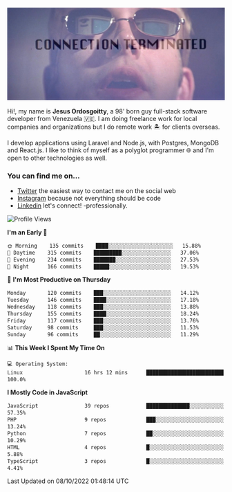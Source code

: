 ![hackers movie reference](./disconnected.jpg)

Hi!, my name is **Jesus Ordosgoitty**, a 98' born guy full-stack software developer from Venezuela 🇻🇪. I am doing freelance work for local companies and organizations but I do remote work 🏝️ for clients overseas. 

I develop applications using Laravel and Node.js, with Postgres, MongoDB and React.js. I like to think of myself as a polyglot programmer 🌐 and I'm open to other technologies as well.

### You can find me on...

- [Twitter](https://twitter.com/jodaz_) the easiest way to contact me on the social web
- [Instagram](https://instagram.com/jodaz_) because not everything should be code
- [Linkedin](https://linkedin.com/in/jodaz) let's connect! -professionally.

<!---
Besides social networks, you can take a look at my [website](https://www.jodaz.xyz) too.
-->

<!--START_SECTION:waka-->
![Profile Views](http://img.shields.io/badge/Profile%20Views-119-blue)

**I'm an Early 🐤** 

```text
🌞 Morning    135 commits    ████░░░░░░░░░░░░░░░░░░░░░   15.88% 
🌆 Daytime    315 commits    █████████░░░░░░░░░░░░░░░░   37.06% 
🌃 Evening    234 commits    ███████░░░░░░░░░░░░░░░░░░   27.53% 
🌙 Night      166 commits    █████░░░░░░░░░░░░░░░░░░░░   19.53%

```
📅 **I'm Most Productive on Thursday** 

```text
Monday       120 commits    ███░░░░░░░░░░░░░░░░░░░░░░   14.12% 
Tuesday      146 commits    ████░░░░░░░░░░░░░░░░░░░░░   17.18% 
Wednesday    118 commits    ███░░░░░░░░░░░░░░░░░░░░░░   13.88% 
Thursday     155 commits    ████░░░░░░░░░░░░░░░░░░░░░   18.24% 
Friday       117 commits    ███░░░░░░░░░░░░░░░░░░░░░░   13.76% 
Saturday     98 commits     ███░░░░░░░░░░░░░░░░░░░░░░   11.53% 
Sunday       96 commits     ██░░░░░░░░░░░░░░░░░░░░░░░   11.29%

```


📊 **This Week I Spent My Time On** 

```text
💻 Operating System: 
Linux                    16 hrs 12 mins      █████████████████████████   100.0%

```

**I Mostly Code in JavaScript** 

```text
JavaScript               39 repos            ██████████████░░░░░░░░░░░   57.35% 
PHP                      9 repos             ███░░░░░░░░░░░░░░░░░░░░░░   13.24% 
Python                   7 repos             ██░░░░░░░░░░░░░░░░░░░░░░░   10.29% 
HTML                     4 repos             █░░░░░░░░░░░░░░░░░░░░░░░░   5.88% 
TypeScript               3 repos             █░░░░░░░░░░░░░░░░░░░░░░░░   4.41%

```



 Last Updated on 08/10/2022 01:48:14 UTC
<!--END_SECTION:waka-->
